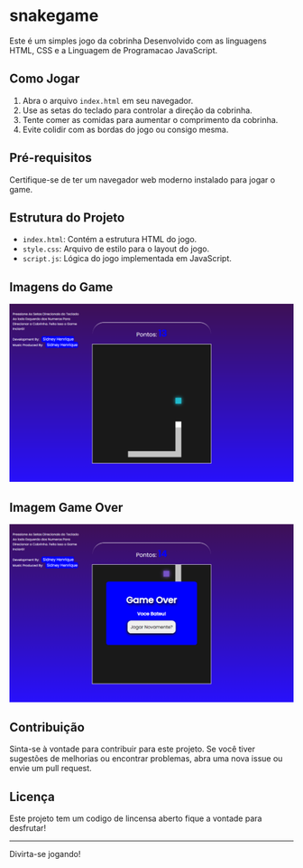 # snakegame

Este é um simples jogo da cobrinha Desenvolvido com as linguagens HTML, CSS e a Linguagem de Programacao JavaScript.

## Como Jogar

1. Abra o arquivo `index.html` em seu navegador.
2. Use as setas do teclado para controlar a direção da cobrinha.
3. Tente comer as comidas para aumentar o comprimento da cobrinha.
4. Evite colidir com as bordas do jogo ou consigo mesma.

## Pré-requisitos

Certifique-se de ter um navegador web moderno instalado para jogar o game.

## Estrutura do Projeto

- `index.html`: Contém a estrutura HTML do jogo.
- `style.css`: Arquivo de estilo para o layout do jogo.
- `script.js`: Lógica do jogo implementada em JavaScript.

## Imagens do Game
<img src="./img/img_game.png">

## Imagem Game Over
<img src="./img/img_gameover.png">

## Contribuição

Sinta-se à vontade para contribuir para este projeto. Se você tiver sugestões de melhorias ou encontrar problemas, abra uma nova issue ou envie um pull request.

## Licença

Este projeto tem um codigo de lincensa aberto fique a vontade para desfrutar!

---

Divirta-se jogando!

